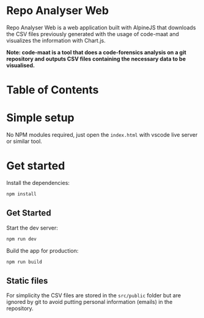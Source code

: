 # Repo Analyser Web

Repo Analyser Web is a web application built with AlpineJS that downloads the CSV files previously generated with the
usage of code-maat and visualizes the information with Chart.js.

**Note: code-maat is a tool that does a code-forensics analysis on a git repository and outputs CSV files containing the
necessary data to be visualised.**

# Table of Contents

# Simple setup

No NPM modules required, just open the `index.html` with vscode live server or similar tool.

# Get started

Install the dependencies:

```bash
npm install
```

## Get Started

Start the dev server:

```bash
npm run dev
```

Build the app for production:

```bash
npm run build
```

## Static files

For simplicity the CSV files are stored in the `src/public` folder but are ignored by git to avoid putting
personal information (emails) in the repository.

